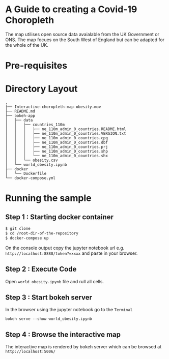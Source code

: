 # A Guide to creating a Covid-19 Choropleth

The map utilises open source data avaialable from the UK Government or ONS. The map focues on the South West of England but can be adapted for the whole of the UK.

# Pre-requisites


# Directory Layout

```
.
├── Interactive-choropleth-map-obesity.mov
├── README.md
├── bokeh-app
│   ├── data
│   │   ├── countries_110m
│   │   │   ├── ne_110m_admin_0_countries.README.html
│   │   │   ├── ne_110m_admin_0_countries.VERSION.txt
│   │   │   ├── ne_110m_admin_0_countries.cpg
│   │   │   ├── ne_110m_admin_0_countries.dbf
│   │   │   ├── ne_110m_admin_0_countries.prj
│   │   │   ├── ne_110m_admin_0_countries.shp
│   │   │   └── ne_110m_admin_0_countries.shx
│   │   └── obesity.csv
│   └── world_obesity.ipynb
├── docker
│   └── Dockerfile
└── docker-compose.yml
```

# Running the sample

## Step 1 : Starting docker container

``` bash
$ git clone 
$ cd /root-dir-of-the-repository
$ docker-compose up
```
On the console output copy the jupyter notebook url e.g. `http://localhost:8888/token?=xxxx` and paste in your browser.

## Step 2 : Execute Code 

Open `world_obesity.ipynb` file and rull all cells.

## Step 3 : Start bokeh server

In the browser using the jupyter notebook go to the `Terminal` 

```
bokeh serve --show world_obesity.ipynb
```
## Step 4 : Browse the interactive map

The interactive map is rendered by bokeh server which can be browsed at `http://localhost:5006/`
